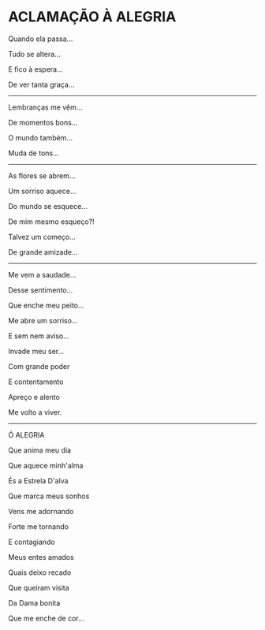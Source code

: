 # ACLAMAÇÃO À ALEGRIA

Quando ela passa...

Tudo se altera...

E fico à espera...

De ver tanta graça...

---

Lembranças me vêm...

De momentos bons...

O mundo também...

Muda de tons...

---

As flores se abrem...

Um sorriso aquece...

Do mundo se esquece...

De mim mesmo esqueço?!

Talvez um começo...

De grande amizade...

---

Me vem a saudade...

Desse sentimento...

Que enche meu peito...

Me abre um sorriso...

E sem nem aviso...

Invade meu ser...

Com grande poder

E contentamento

Apreço e alento

Me volto a viver.

---

Ó ALEGRIA

Que anima meu dia

Que aquece minh'alma

És a Estrela D'alva

Que marca meus sonhos

Vens me adornando

Forte me tornando

E contagiando

Meus entes amados

Quais deixo recado

Que queiram visita

Da Dama bonita

Que me enche de cor...
